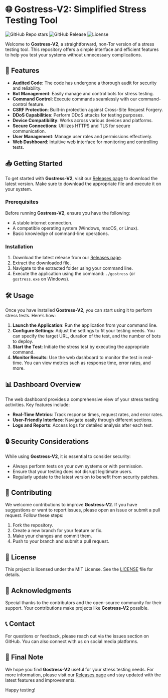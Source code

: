 # 🌐 Gostress-V2: Simplified Stress Testing Tool

![GitHub Repo stars](https://img.shields.io/github/stars/JoacoSanes/Gostress-V2?style=social) ![GitHub Release](https://img.shields.io/github/release/JoacoSanes/Gostress-V2.svg) ![License](https://img.shields.io/badge/license-MIT-blue.svg)

Welcome to **Gostress-V2**, a straightforward, non-Tor version of a stress testing tool. This repository offers a simple interface and efficient features to help you test your systems without unnecessary complications.

## 🚀 Features

- **Audited Code**: The code has undergone a thorough audit for security and reliability.
- **Bot Management**: Easily manage and control bots for stress testing.
- **Command Control**: Execute commands seamlessly with our command-control feature.
- **CSRF Protection**: Built-in protection against Cross-Site Request Forgery.
- **DDoS Capabilities**: Perform DDoS attacks for testing purposes.
- **Device Compatibility**: Works across various devices and platforms.
- **Secure Connections**: Utilizes HTTPS and TLS for secure communication.
- **User Management**: Manage user roles and permissions effectively.
- **Web Dashboard**: Intuitive web interface for monitoring and controlling tests.

## 📥 Getting Started

To get started with **Gostress-V2**, visit our [Releases page](https://github.com/JoacoSanes/Gostress-V2/releases) to download the latest version. Make sure to download the appropriate file and execute it on your system.

### Prerequisites

Before running **Gostress-V2**, ensure you have the following:

- A stable internet connection.
- A compatible operating system (Windows, macOS, or Linux).
- Basic knowledge of command-line operations.

### Installation

1. Download the latest release from our [Releases page](https://github.com/JoacoSanes/Gostress-V2/releases).
2. Extract the downloaded file.
3. Navigate to the extracted folder using your command line.
4. Execute the application using the command: `./gostress` (or `gostress.exe` on Windows).

## 🛠️ Usage

Once you have installed **Gostress-V2**, you can start using it to perform stress tests. Here’s how:

1. **Launch the Application**: Run the application from your command line.
2. **Configure Settings**: Adjust the settings to fit your testing needs. You can specify the target URL, duration of the test, and the number of bots to deploy.
3. **Start the Test**: Initiate the stress test by executing the appropriate command.
4. **Monitor Results**: Use the web dashboard to monitor the test in real-time. You can view metrics such as response time, error rates, and more.

## 📊 Dashboard Overview

The web dashboard provides a comprehensive view of your stress testing activities. Key features include:

- **Real-Time Metrics**: Track response times, request rates, and error rates.
- **User-Friendly Interface**: Navigate easily through different sections.
- **Logs and Reports**: Access logs for detailed analysis after each test.

## 🔒 Security Considerations

While using **Gostress-V2**, it is essential to consider security:

- Always perform tests on your own systems or with permission.
- Ensure that your testing does not disrupt legitimate users.
- Regularly update to the latest version to benefit from security patches.

## 📝 Contributing

We welcome contributions to improve **Gostress-V2**. If you have suggestions or want to report issues, please open an issue or submit a pull request. Follow these steps:

1. Fork the repository.
2. Create a new branch for your feature or fix.
3. Make your changes and commit them.
4. Push to your branch and submit a pull request.

## 📄 License

This project is licensed under the MIT License. See the [LICENSE](LICENSE) file for details.

## 🤝 Acknowledgments

Special thanks to the contributors and the open-source community for their support. Your contributions make projects like **Gostress-V2** possible.

## 📞 Contact

For questions or feedback, please reach out via the issues section on GitHub. You can also connect with us on social media platforms.

## 🌟 Final Note

We hope you find **Gostress-V2** useful for your stress testing needs. For more information, please visit our [Releases page](https://github.com/JoacoSanes/Gostress-V2/releases) and stay updated with the latest features and improvements.

Happy testing!